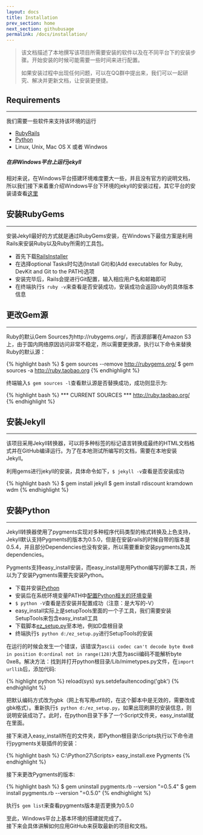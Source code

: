 ```yaml
---
layout: docs
title: Installation
prev_section: home
next_section: githubusage
permalink: /docs/installation/
---
```


>该文档描述了本地撰写该项目所需要安装的软件以及在不同平台下的安装步骤。开始安装的时候可能需要一些时间来进行配置。
>
>如果安装过程中出现任何问题，可以在QQ群中提出来，我们可以一起研究、解决并更新文档，让安装更便捷。

## Requirements
-------------------------------------------
我们需要一些软件来支持该环境的运行

* [RubyRails](http://www.railsinstaller.org/en)
* [Python](http://www.python.org/)
* Linux, Unix, Mac OS X 或者 Windwos

<div class="note info">
  <h5>在非Windows平台上运行jekyll</h5>
  <p>
    相对来说，在Windows平台搭建环境难度要大一些，并且没有官方的说明文档，所以我们接下来着重介绍Windows平台下环境的jekyll的安装过程，其它平台的安装请查看<a href="http://jekyllrb.com/docs/installation/">这里</a>
  </p>
</div>

## 安装RubyGems
-------------------------------------------
安装Jekyll最好的方式就是通过RubyGems安装，在Windows下最佳方案是利用Rails来安装Ruby以及Ruby所需的工具包。

* 首先下载[RailsInstaller](http://www.railsinstaller.org/en)
* 在选择optional Tasks时勾选(Install Git)和(Add executables for Ruby, DevKit and Git to the PATH)选项
* 安装完毕后，Rails会提进行Git配置，输入相应用户名和邮箱即可
* 在终端执行`$ ruby -v`来查看是否安装成功，安装成功会返回ruby的具体版本信息

## 更改Gem源
-------------------------------------------
Ruby的默认Gem Sources为http://rubygems.org/，而该源部署在Amazon S3上，由于国内网络原因访问非常不稳定，所以需要更换源，执行以下命令来替换Ruby的默认源：

{% highlight bash %}
$ gem sources --remove http://rubygems.org/
$ gem sources -a http://ruby.taobao.org
{% endhighlight %}

终端输入`$ gem sources -l`查看默认源是否替换成功，成功则显示为:

{% highlight bash %}
*** CURRENT SOURCES ***
http://ruby.taobao.org/
{% endhighlight %}

## 安装Jekyll
-------------------------------------------
该项目采用Jekyll转换器，可以将多种标签的标记语言转换成最终的HTML文档格式并在GitHub编译运行。为了在本地测试所编写的文档，需要在本地安装Jekyll。

利用gems进行jekyll的安装，具体命令如下，`$ jekyll -v`查看是否安装成功

{% highlight bash %}
$ gem install jekyll
$ gem install rdiscount kramdown wdm
{% endhighlight %}

## 安装Python
-------------------------------------------
Jekyll转换器使用了pygments实现对多种程序代码类型的格式转换及上色支持，Jekyll默认支持Pygments的版本为0.5.0，但是在安装rails的时候自带的版本是0.5.4，并且部分Dependencies也没有安装，所以需要重新安装pygments及其dependencies。

Pygments支持easy\_install安装，而easy\_install是用Python编写的脚本工具，所以为了安装Pygments需要先安装Python。

* 下载并安装[Python](http://www.python.org/)
* 安装后在系统环境变量PATH中[配置Python相关的环境变量](http://blog.csdn.net/liguo9860/article/details/6829610)
* `$ python -V`查看是否安装并配置成功（注意：是大写的-V）
* easy\_install实际上是setupTools里面的一个子工具，我们需要安装SetupTools来包含easy\_install工具
* 下载脚本[ez_setup.py](https://bitbucket.org/pypa/setuptools/raw/bootstrap/ez_setup.py)至本地，例如D盘根目录
* 终端执行`$ python d:/ez_setup.py`进行SetupTools的安装

在运行的时候会发生一个错误，该错误为`ascii codec can't decode byte 0xe8 in position 0:ordinal not in range(128)`大意为ascii编码不能解析byte 0xe8。解决方法：找到并打开python根目录/Lib/mimetypes.py文件，在`import urllib`后，添加代码:

{% highlight python %}
reload(sys)
sys.setdefaultencoding('gbk')
{% endhighlight %}

把默认编码方式改为gbk（网上有写用utf8的，在这个脚本中是无效的，需要改成gbk格式）。重新执行`$ python d:/ez_setup.py`，如果出现刷屏的安装信息，则说明安装成功了。此时，在python目录下多了一个Script文件夹，easy\_install就在里面。

接下来进入easy\_install所在的文件夹，即Python根目录\Scripts执行以下命令进行pygments关联插件的安装：

{% highlight bash %}
C:\Python27\Scripts> easy_install.exe Pygments
{% endhighlight %}

接下来更改Pygments的版本:

{% highlight bash %}
$ gem uninstall pygments.rb --version "=0.5.4"
$ gem install pygments.rb --version "=0.5.0"
{% endhighlight %}

执行`$ gem list`来查看pygments版本是否更换为0.5.0

至此，Windows平台上基本环境的搭建就完成了。<br>
接下来会具体讲解如何应用GitHub来获取最新的项目和文档。